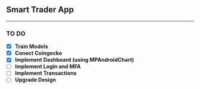 ## Smart Trader App


---

### TO DO

- [x] **Train Models**
- [x] **Conect Coingecko**
- [x] **Implement Dashboard (using MPAndroidChart)**
- [ ] **Implement Login and MFA**
- [ ] **Implement Transactions**
- [ ] **Upgrade Design**
